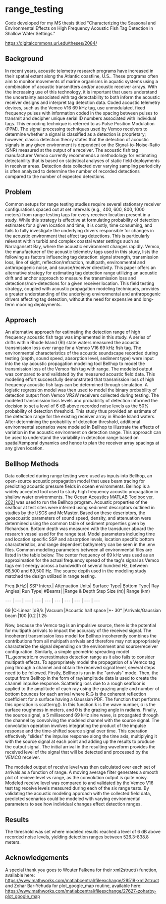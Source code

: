 # range_testing
Code developed for my MS thesis titled "Characterizing the Seasonal and Environmental Effects on High Frequency Acoustic Fish Tag Detection in Shallow Water Settings."

https://digitalcommons.uri.edu/theses/2084/

## Background
In recent years, acoustic telemetry research programs have increased in their spatial extent along the Atlantic coastline, U.S.. These programs often aim to monitor movements of marine organisms in aquatic systems using a combination of acoustic transmitters and/or acoustic receiver arrays. With the increasing use of this technology, it is important that users understand the uncertainty associated with tag detectability to both inform the acoustic receiver designs and interpret tag detection data. Coded acoustic telemetry devices, such as the Vemco V16 69 kHz tag, use unmodulated, fixed frequency pulses with information coded in the spacing between pulses to transmit and decipher unique serial ID numbers associated with individual tags. This encoding technique is referred to as Pulse Position Modulation (PPM). The signal processing techniques used by Vemco receivers to determine whether a signal is classified as a detection is proprietary; however, classic detection theory states that the detection of acoustic signals in any given environment is dependent on the Signal-to-Noise-Ratio (SNR) measured at the output of a receiver. The acoustic fish tag manufacturer Vemco currently recommends a methodology for estimating detectability that is based on statistical analyses of static field deployments in receiver areas. Detection data collected over varying sampling periodicity is often analyzed to determine the number of recorded detections compared to the number of expected detections. 

## Problem
Common setups for range testing studies require several stationary receiver configurations spaced out at set intervals (e.g., 400, 600, 800, 1000 meters) from range testing tags for every receiver location present in a study. While this strategy is effective at formulating probability of detection estimates for a given location and time, it is costly, time consuming, and fails to fully investigate the underlying drivers responsible for changes in the acoustic environment that affect tag detections. This is particularly relevant within turbid and complex coastal water settings such as Narragansett Bay, where the acoustic environment changes rapidly. Vemco, the manufacturer of the acoustic telemetry tags used in this study, lists the following as factors influencing tag detection: signal strength, transmission loss, line of sight, reflection/refraction, multipath, environmental and anthropogenic noise, and source/receiver directivity. This paper offers an alternative strategy for estimating tag detection range utilizing an acoustic drift and anchor approach to measure the transmission loss and detections/non-detections for a given receiver location. This field testing strategy, coupled with acoustic propagation modeling techniques, provides a greater understanding of the underlying environmental and anthropogenic drivers affecting tag detection, without the need for expensive and long-term mooring deployments. 

## Approach
An alternative approach for estimating the detection range of high frequency acoustic fish tags was implemented in this study. A series of drifts within Rhode Island (RI) state waters measured the acoustic transmission loss over range for a Vemco V16 69 kHz fish tag. The environmental characteristics of the acoustic soundscape recorded during testing (depth, sound speed, absorption level, sediment type) were input into the ray acoustic propagation modeling tool Bellhop to model the transmission loss of the Vemco fish tag with range. The modeled output was compared to and validated by the measured acoustic field data. This modeling effort successfully demonstrated that transmission loss of high frequency acoustic fish tags can be determined through simulation. A logistic regression model was then used to model the binary probability of detection output from Vemco VR2W receivers collected during testing. The modeled transmission loss levels and probability of detection informed the decision to set a level of 6 dB above recorded noise levels as the 50% probability of detection threshold. This study thus provided an estimate of the detection range for the existing receiver array in Rhode Island waters. After determining the probability of detection threshold, additional environmental scenarios were modeled in Bellhop to illustrate the effects of variation in the acoustic environment on detection range. This approach can be used to understand the variability in detection range based on spatial/temporal dynamics and hence to plan the receiver array spacings at any given location.

## Bellhop Methods
Data collected during range testing were used as inputs into Bellhop, an open-source acoustic propagation model that uses beam tracing for predicting acoustic pressure fields in ocean environments. Bellhop is a widely accepted tool used to study high frequency acoustic propagation in shallow water environments. The [Ocean Acoustics MATLAB Toolbox ver. 2021](http://oalib.hlsresearch.com/AcousticsToolbox/) was used to run the Bellhop program. Acoustic properties of the seafloor at test sites were inferred using sediment descriptors outlined in studies by the USGS and McMaster. Based on these descriptors, the geoacoustic parameters of sound speed, density, and attenuation were determined using the common table of sediment properties given by Richardson. Bottom depth was measured with the transducer aboard the research vessel used for the range test. Model parameters including time and location specific SSP and absorption levels, location specific bottom characteristics, and range dependent bathymetry can be seen in the .env files. Common modeling parameters between all environmental files are listed in the table below. The center frequency of 69 kHz was used as an approximation for the actual frequency spread of the tag's signal as Vemco tags emit energy across a bandwidth of several hundred Hz, between 68,500 and 69,500 Hz. The source depth used in the modeling study matched the design utilized in range testing.

Freq.(kHz)|	SSP Interp.|	Attenuation Units|	Surface Type|	Bottom Type|	Ray Angles|	Run Type|	#Beams|	|Range & Depth Step Size (m)|	Range (km)

---      | ---       | ---      | ---       | ---      | ---       | ---      | ---       | ---      | ---       

69	|C-Linear	|dB/λ	|Vacuum	|Acoustic half space	|+- 30°	|Arrivals/Gaussian beam	|100	|0.2	|1.25


Now, because the Vemco tag is an impulsive source, there is the potential for multipath arrivals to impact the accuracy of the received signal. The incoherent transmission loss model for Bellhop incoherently combines the contributions from all multipath arrivals and therefore may not appropriately characterize the signal depending on the environment and source/receiver configuration. Similarly, a simple geometric spreading model TL_geometric.m overestimates detection range as it also fails to consider multipath effects. To appropriately model the propagation of a Vemco tag ping through a channel and obtain the received signal level, several steps need to be followed. Firstly, Bellhop is run in the "arrivals" mode. Then, the output from Bellhop in the form of ray/amplitude data is used to create the channel impulse response. Scattering loss due to a rough seafloor is applied to the amplitude of each ray using the grazing angle and number of bottom bounces for each arrival where R_G is the coherent reflection coefficient for a surface having a Gaussian PDF. The function that performs this operation is scatterrg(). In this function k is the wave number, σ is the surface roughness in meters, and θ is the grazing angle in radians. Finally, the source signal, a 5 millisecond 69 kHz sine wave, is propagated through the channel by convolving the modeled channel with the source signal. The convolution operation involves integrating the product of the impulse response and the time-shifted source signal over time. This operation effectively "slides" the impulse response along the time axis, multiplying it with the source signal at each point and adding up the results to produce the output signal. The initial arrival in the resulting waveform provides the received level of the signal that will be detected and processed by the VEMCO receiver.

The modeled output of receive level was then calculated over each set of arrivals as a function of range. A moving average filter generates a smooth plot of recieve level vs range, as the convolution output is quite noisy. Modeled receive level was compared to and validated by the Vemco V16 test tag receive levels measured during each of the six range tests. By validating the acoustic modeling approach with the collected field data, predicted scenarios could be modeled with varying environmental parameters to see how individual changes effect detection ranges. 

## Results
The threshold was set where modeled results reached a level of 6 dB above recorded noise levels, yielding detection ranges between 526.3-838.8 meters. 

## Acknowledgements
A special thank you goes to Wouter Falkena for their xml2struct() function, available here: https://www.mathworks.com/matlabcentral/fileexchange/28518-xml2struct and Zohar Bar-Yehuda for plot_google_map routine, available here: https://www.mathworks.com/matlabcentral/fileexchange/27627-zoharby-plot_google_map

